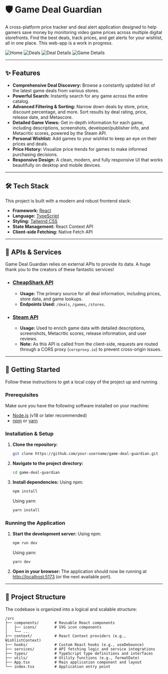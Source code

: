 # 🛡️ Game Deal Guardian

A cross-platform price tracker and deal alert application designed to help gamers save money by monitoring video game prices across multiple digital storefronts. Find the best deals, track prices, and get alerts for your wishlist, all in one place. This web-app is a work in progress.

![Home](images/home.png)
![Deals](images/deals.png)
![Deal Details](images/deals_details.png)
![Game Details](images/game_details.png)

---

## ✨ Features

-   **Comprehensive Deal Discovery:** Browse a constantly updated list of the latest game deals from various stores.
-   **Powerful Search:** Instantly search for any game across the entire catalog.
-   **Advanced Filtering & Sorting:** Narrow down deals by store, price, discount percentage, and more. Sort results by deal rating, price, release date, and Metascore.
-   **Detailed Game Views:** Get in-depth information for each game, including descriptions, screenshots, developer/publisher info, and Metacritic scores, powered by the Steam API.
-   **Personal Wishlist:** Add games to your wishlist to keep an eye on their prices and deals.
-   **Price History:** Visualize price trends for games to make informed purchasing decisions.
-   **Responsive Design:** A clean, modern, and fully responsive UI that works beautifully on desktop and mobile devices.

---

## 🛠️ Tech Stack

This project is built with a modern and robust frontend stack:

-   **Framework:** [React](https://reactjs.org/)
-   **Language:** [TypeScript](https://www.typescriptlang.org/)
-   **Styling:** [Tailwind CSS](https://tailwindcss.com/)
-   **State Management:** React Context API
-   **Client-side Fetching:** Native Fetch API

---

## 🔌 APIs & Services

Game Deal Guardian relies on external APIs to provide its data. A huge thank you to the creators of these fantastic services!

-   ### [CheapShark API](https://apidocs.cheapshark.com/)
    -   **Usage:** The primary source for all deal information, including prices, store data, and game lookups.
    -   **Endpoints Used:** `/deals`, `/games`, `/stores`.

-   ### [Steam API](https://partner.steamgames.com/doc/webapi)
    -   **Usage:** Used to enrich game data with detailed descriptions, screenshots, Metacritic scores, release information, and user reviews.
    -   **Note:** As this API is called from the client-side, requests are routed through a CORS proxy (`corsproxy.io`) to prevent cross-origin issues.

---

## 🚀 Getting Started

Follow these instructions to get a local copy of the project up and running.

### Prerequisites

Make sure you have the following software installed on your machine:
-   [Node.js](https://nodejs.org/en/) (v18 or later recommended)
-   [npm](https://www.npmjs.com/get-npm) or [yarn](https://yarnpkg.com/getting-started/install)

### Installation & Setup

1.  **Clone the repository:**
    ```bash
    git clone https://github.com/your-username/game-deal-guardian.git
    ```

2.  **Navigate to the project directory:**
    ```bash
    cd game-deal-guardian
    ```

3.  **Install dependencies:**
    Using npm:
    ```bash
    npm install
    ```
    Using yarn:
    ```bash
    yarn install
    ```

### Running the Application

1.  **Start the development server:**
    Using npm:
    ```bash
    npm run dev
    ```
    Using yarn:
    ```bash
    yarn dev
    ```

2.  **Open in your browser:**
    The application should now be running at [http://localhost:5173](http://localhost:5173) (or the next available port).

---

## 📂 Project Structure

The codebase is organized into a logical and scalable structure:

```
/src
├── components/       # Reusable React components
│   ├── icons/        # SVG icon components
│   └── ...
├── context/          # React Context providers (e.g., WishlistContext)
├── hooks/            # Custom React hooks (e.g., useDebounce)
├── services/         # API fetching logic and service integrations
├── types/            # TypeScript type definitions and interfaces
├── utils/            # Utility functions (e.g., formatDate)
├── App.tsx           # Main application component and layout
└── index.tsx         # Application entry point
```
